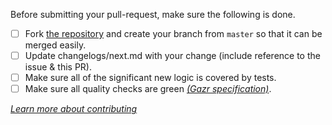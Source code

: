 Before submitting your pull-request, make sure the following is done.

* [ ] Fork [the repository](https://github.com/tartiflette/tartiflette) and create your branch from `master` so that it can be merged easily.
* [ ] Update changelogs/next.md with your change (include reference to the issue & this PR).
* [ ] Make sure all of the significant new logic is covered by tests.
* [ ] Make sure all quality checks are green _[(Gazr specification)](https://gazr.io)_.

*[Learn more about contributing](https://github.com/tartiflette/tartiflette/blob/master/docs/CONTRIBUTING.md)*
